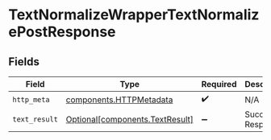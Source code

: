# TextNormalizeWrapperTextNormalizePostResponse


## Fields

| Field                                                                    | Type                                                                     | Required                                                                 | Description                                                              |
| ------------------------------------------------------------------------ | ------------------------------------------------------------------------ | ------------------------------------------------------------------------ | ------------------------------------------------------------------------ |
| `http_meta`                                                              | [components.HTTPMetadata](../../models/components/httpmetadata.md)       | :heavy_check_mark:                                                       | N/A                                                                      |
| `text_result`                                                            | [Optional[components.TextResult]](../../models/components/textresult.md) | :heavy_minus_sign:                                                       | Successful Response                                                      |